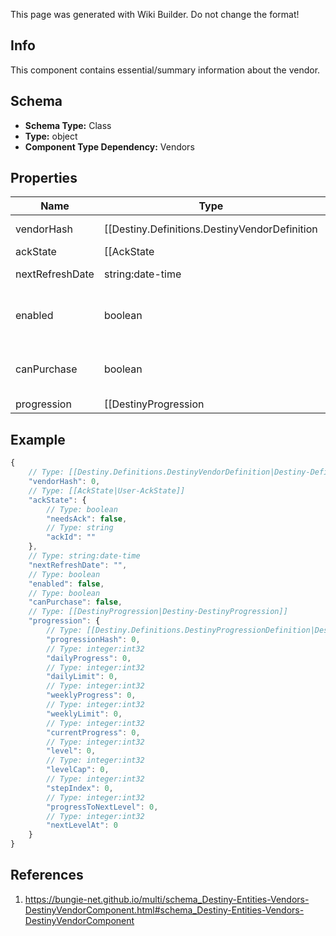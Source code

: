 <span class="wiki-builder">This page was generated with Wiki Builder. Do not change the format!</span>

## Info
This component contains essential/summary information about the vendor.

## Schema
* **Schema Type:** Class
* **Type:** object
* **Component Type Dependency:** Vendors

## Properties
Name | Type | Description
---- | ---- | -----------
vendorHash | [[Destiny.Definitions.DestinyVendorDefinition|Destiny-Definitions-DestinyVendorDefinition]]:integer:uint32 | The unique identifier for the vendor.  Use it to look up their DestinyVendorDefinition.
ackState | [[AckState|User-AckState]] | Long ago, we thought it would be a good idea to have special UI that showed whether or notyou've seen a Vendor's inventory after cycling. For now, we don't have that UI anymore.  This propertystill exists for historical purposes.  Don't worry about it.
nextRefreshDate | string:date-time | The date when this vendor's inventory will next rotate/refresh.
enabled | boolean | If True, the Vendor is currently accessible. If False, they may not actually be visible in the world at the moment.
canPurchase | boolean | If True, you can purchase from the Vendor. Theoretically, Vendors can be restricted from selling items.  In practice, none do that (yet?).
progression | [[DestinyProgression|Destiny-DestinyProgression]] | If the Vendor has a related Reputation, this is the Progression data that represents the character'sReputation level with this Vendor.

## Example
```javascript
{
    // Type: [[Destiny.Definitions.DestinyVendorDefinition|Destiny-Definitions-DestinyVendorDefinition]]:integer:uint32
    "vendorHash": 0,
    // Type: [[AckState|User-AckState]]
    "ackState": {
        // Type: boolean
        "needsAck": false,
        // Type: string
        "ackId": ""
    },
    // Type: string:date-time
    "nextRefreshDate": "",
    // Type: boolean
    "enabled": false,
    // Type: boolean
    "canPurchase": false,
    // Type: [[DestinyProgression|Destiny-DestinyProgression]]
    "progression": {
        // Type: [[Destiny.Definitions.DestinyProgressionDefinition|Destiny-Definitions-DestinyProgressionDefinition]]:integer:uint32
        "progressionHash": 0,
        // Type: integer:int32
        "dailyProgress": 0,
        // Type: integer:int32
        "dailyLimit": 0,
        // Type: integer:int32
        "weeklyProgress": 0,
        // Type: integer:int32
        "weeklyLimit": 0,
        // Type: integer:int32
        "currentProgress": 0,
        // Type: integer:int32
        "level": 0,
        // Type: integer:int32
        "levelCap": 0,
        // Type: integer:int32
        "stepIndex": 0,
        // Type: integer:int32
        "progressToNextLevel": 0,
        // Type: integer:int32
        "nextLevelAt": 0
    }
}

```

## References
1. https://bungie-net.github.io/multi/schema_Destiny-Entities-Vendors-DestinyVendorComponent.html#schema_Destiny-Entities-Vendors-DestinyVendorComponent
